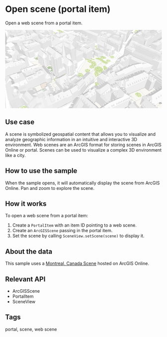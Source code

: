 # Open scene (portal item)

Open a web scene from a portal item.

![Image of open a scene portal item](OpenScenePortalItem.png)

## Use case

A scene is symbolized geospatial content that allows you to visualize and analyze geographic information in an intuitive and interactive 3D environment. Web scenes are an ArcGIS format for storing scenes in ArcGIS Online or portal. Scenes can be used to visualize a complex 3D environment like a city.

## How to use the sample

When the sample opens, it will automatically display the scene from ArcGIS Online. Pan and zoom to explore the scene.

## How it works

To open a web scene from a portal item:

1. Create a `PortalItem` with an item ID pointing to a web scene.
2. Create an `ArcGISScene` passing in the portal item.
3. Set the scene by calling `SceneView.setScene(scene)` to display it.

## About the data

This sample uses a [Montreal, Canada Scene](https://www.arcgis.com/home/item.html?id=63a16e0c9f364d0fab9d55f40bf71771) hosted on ArcGIS Online.

## Relevant API

* ArcGISScene
* PortalItem
* SceneView

## Tags

portal, scene, web scene
